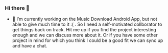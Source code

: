 ### Hi there 👋

<!--
**kunal394/kunal394** is a ✨ _special_ ✨ repository because its `README.md` (this file) appears on your GitHub profile.

Here are some ideas to get you started: -->

- 🔭 I’m currently working on the Music Download Android App, but not able to give much time to it :( . So I need a self-motivated collborator to get things back on track. Hit me up if you find the project interesting enough and we can discuss more about it. Or if you have some other project in mind for which you think I could be a good fit we can sync up and have a chat.
<!--- 🌱 I’m currently learning ...
- 👯 I’m looking to collaborate on ...
- 🤔 I’m looking for help with ...
- 💬 Ask me about ...
- 📫 How to reach me: ...
- 😄 Pronouns: ...
- ⚡ Fun fact: ...
-->
